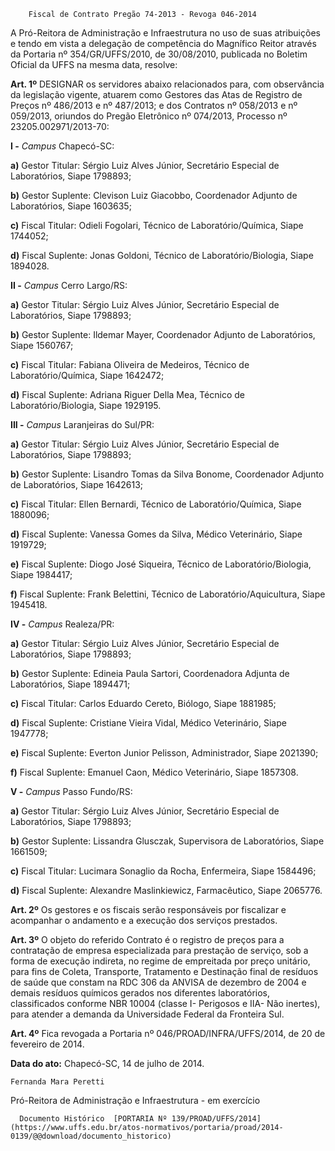         Fiscal de Contrato Pregão 74-2013 - Revoga 046-2014  

A Pró-Reitora de Administração e Infraestrutura no uso de suas atribuições e tendo em vista a delegação de competência do Magnífico Reitor através da Portaria nº 354/GR/UFFS/2010, de 30/08/2010, publicada no Boletim Oficial da UFFS na mesma data, resolve:

 **Art. 1º** DESIGNAR os servidores abaixo relacionados para, com observância da legislação vigente, atuarem como Gestores das Atas de Registro de Preços nº 486/2013 e nº 487/2013; e dos Contratos nº 058/2013 e nº 059/2013, oriundos do Pregão Eletrônico nº 074/2013, Processo nº 23205.002971/2013-70:

 **I -** *Campus* Chapecó-SC:

 **a)** Gestor Titular: Sérgio Luiz Alves Júnior, Secretário Especial de Laboratórios, Siape 1798893;

 **b)** Gestor Suplente: Clevison Luiz Giacobbo, Coordenador Adjunto de Laboratórios, Siape 1603635;

 **c)** Fiscal Titular: Odieli Fogolari, Técnico de Laboratório/Química, Siape 1744052;

 **d)** Fiscal Suplente: Jonas Goldoni, Técnico de Laboratório/Biologia, Siape 1894028.

 **II -** *Campus* Cerro Largo/RS:

 **a)** Gestor Titular: Sérgio Luiz Alves Júnior, Secretário Especial de Laboratórios, Siape 1798893;

 **b)** Gestor Suplente: Ildemar Mayer, Coordenador Adjunto de Laboratórios, Siape 1560767;

 **c)** Fiscal Titular: Fabiana Oliveira de Medeiros, Técnico de Laboratório/Química, Siape 1642472;

 **d)** Fiscal Suplente: Adriana Riguer Della Mea, Técnico de Laboratório/Biologia, Siape 1929195.

 **III -** *Campus* Laranjeiras do Sul/PR:

 **a)** Gestor Titular: Sérgio Luiz Alves Júnior, Secretário Especial de Laboratórios, Siape 1798893;

 **b)** Gestor Suplente: Lisandro Tomas da Silva Bonome, Coordenador Adjunto de Laboratórios, Siape 1642613;

 **c)** Fiscal Titular: Ellen Bernardi, Técnico de Laboratório/Química, Siape 1880096;

 **d)** Fiscal Suplente: Vanessa Gomes da Silva, Médico Veterinário, Siape 1919729;

 **e)** Fiscal Suplente: Diogo José Siqueira, Técnico de Laboratório/Biologia, Siape 1984417;

 **f)** Fiscal Suplente: Frank Belettini, Técnico de Laboratório/Aquicultura, Siape 1945418.

 **IV -** *Campus* Realeza/PR:

 **a)** Gestor Titular: Sérgio Luiz Alves Júnior, Secretário Especial de Laboratórios, Siape 1798893;

 **b)** Gestor Suplente: Edineia Paula Sartori, Coordenadora Adjunta de Laboratórios, Siape 1894471;

 **c)** Fiscal Titular: Carlos Eduardo Cereto, Biólogo, Siape 1881985;

 **d)** Fiscal Suplente: Cristiane Vieira Vidal, Médico Veterinário, Siape 1947778;

 **e)** Fiscal Suplente: Everton Junior Pelisson, Administrador, Siape 2021390;

 **f)** Fiscal Suplente: Emanuel Caon, Médico Veterinário, Siape 1857308.

 **V -** *Campus* Passo Fundo/RS:

 **a)** Gestor Titular: Sérgio Luiz Alves Júnior, Secretário Especial de Laboratórios, Siape 1798893;

 **b)** Gestor Suplente: Lissandra Glusczak, Supervisora de Laboratórios, Siape 1661509;

 **c)** Fiscal Titular: Lucimara Sonaglio da Rocha, Enfermeira, Siape 1584496;

 **d)** Fiscal Suplente: Alexandre Maslinkiewicz, Farmacêutico, Siape 2065776.

 **Art. 2º** Os gestores e os fiscais serão responsáveis por fiscalizar e acompanhar o andamento e a execução dos serviços prestados.

 **Art. 3º** O objeto do referido Contrato é o registro de preços para a contratação de empresa especializada para prestação de serviço, sob a forma de execução indireta, no regime de empreitada por preço unitário, para fins de Coleta, Transporte, Tratamento e Destinação final de resíduos de saúde que constam na RDC 306 da ANVISA de dezembro de 2004 e demais resíduos químicos gerados nos diferentes laboratórios, classificados conforme NBR 10004 (classe I- Perigosos e IIA- Não inertes), para atender a demanda da Universidade Federal da Fronteira Sul.

 **Art. 4º** Fica revogada a Portaria nº 046/PROAD/INFRA/UFFS/2014, de 20 de fevereiro de 2014.

  

   **Data do ato:** Chapecó-SC, 14 de julho de 2014.   
 

    Fernanda Mara Peretti   
 Pró-Reitora de Administração e Infraestrutura - em exercício 

      Documento Histórico  [PORTARIA Nº 139/PROAD/UFFS/2014](https://www.uffs.edu.br/atos-normativos/portaria/proad/2014-0139/@@download/documento_historico)     
      